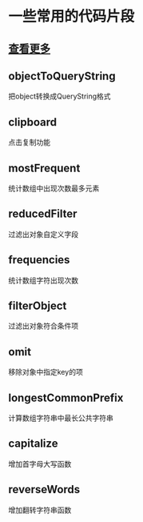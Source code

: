 # 一些常用的代码片段
## [查看更多](https://www.30secondsofcode.org/js/s/omit-by)
## objectToQueryString
把object转换成QueryString格式
## clipboard
点击复制功能
## mostFrequent
统计数组中出现次数最多元素
## reducedFilter
过滤出对象自定义字段
## frequencies
统计数组字符出现次数
## filterObject
过滤出对象符合条件项
## omit
移除对象中指定key的项
## longestCommonPrefix
计算数组字符串中最长公共字符串
## capitalize
增加首字母大写函数
## reverseWords
增加翻转字符串函数
